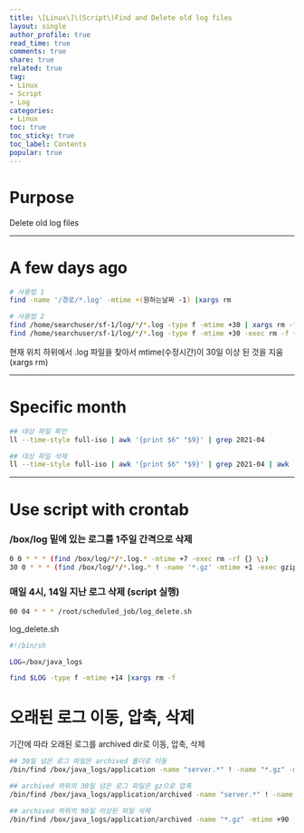 ```yaml
---
title: \[Linux\]\(Script\)Find and Delete old log files
layout: single
author_profile: true
read_time: true
comments: true
share: true
related: true
tag:
- Linux
- Script
- Log
categories:
- Linux
toc: true
toc_sticky: true
toc_label: Contents
popular: true
---
```

# Purpose
Delete old log files

---

# A few days ago

```bash
# 사용법 1
find -name '/경로/*.log' -mtime +(원하는날짜 -1) |xargs rm

# 사용법 2
find /home/searchuser/sf-1/log/*/*.log -type f -mtime +30 | xargs rm -f
find /home/searchuser/sf-1/log/*/*.log -type f -mtime +30 -exec rm -f {} \;
```

현재 위치 하위에서 .log 파일을 찾아서 mtime(수정시간)이 30일 이상 된 것을 지움(xargs rm)

---

# Specific month

```bash
## 대상 파일 확인
ll --time-style full-iso | awk '{print $6" "$9}' | grep 2021-04

## 대상 파일 삭제
ll --time-style full-iso | awk '{print $6" "$9}' | grep 2021-04 | awk '{print $2}' | xargs rm -f
```

---

# Use script with crontab

### /box/log 밑에 있는 로그를 1주일 간격으로 삭제

```bash
0 0 * * * (find /box/log/*/*.log.* -mtime +7 -exec rm -rf {} \;)
30 0 * * * (find /box/log/*/*.log.* ! -name '*.gz' -mtime +1 -exec gzip {} \;)
```

### 매일 4시, 14일 지난 로그 삭제 (script 실행)

```bash
00 04 * * * /root/scheduled_job/log_delete.sh
```

log_delete.sh

```bash
#!/bin/sh

LOG=/box/java_logs

find $LOG -type f -mtime +14 |xargs rm -f
```

# 오래된 로그 이동, 압축, 삭제

기간에 따라 오래된 로그를 archived dir로 이동, 압축, 삭제

```bash
## 30일 넘은 로그 파일은 archived 폴더로 이동
/bin/find /box/java_logs/application -name "server.*" ! -name "*.gz" -mtime +30 |xargs mv -t /box/java_logs/application/archived

## archived 하위의 30일 넘은 로그 파일은 gz으로 압축
/bin/find /box/java_logs/application/archived -name "server.*" ! -name "*.gz" -mtime +30 |xargs gzip

## archived 하위의 90일 이상된 파일 삭제
/bin/find /box/java_logs/application/archived -name "*.gz" -mtime +90 -delete

```